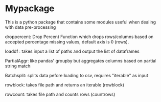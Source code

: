 # Mypackage
This is a python package that contains some modules useful when dealing with data pre-processing


droppercent:  Drop Percent Function which drops rows/columns based on  accepted percentage missing values, default axis is 0 (rows).

loaddf :  takes input a list of paths and output the list of dataframes

PartialAggr: like pandas' groupby but aggregates columns based on partial string match 

Batchsplit: splits data pefore loading to csv, requires "iterable" as input

rowblock: takes file path and returns an iterable (rowblock)

rowcount: takes file path and counts rows (countrows)


